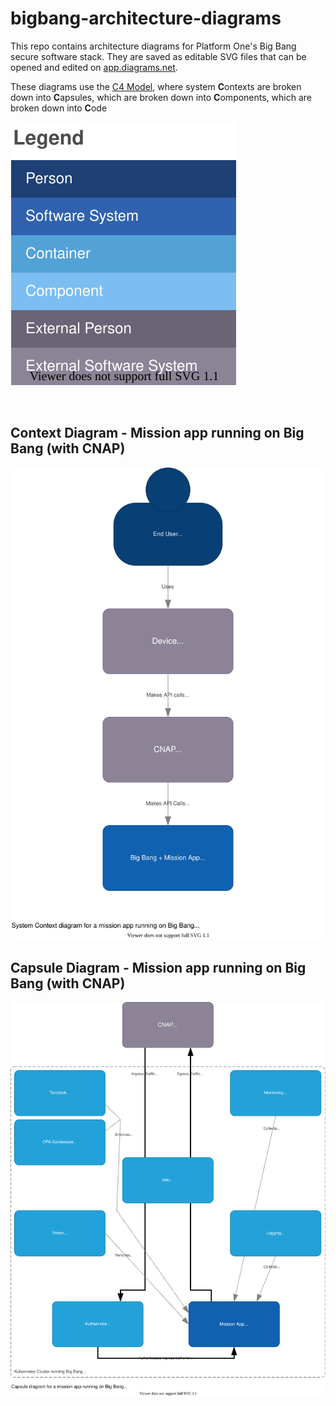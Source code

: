 # bigbang-architecture-diagrams

This repo contains architecture diagrams for Platform One's Big Bang secure software stack. They are saved as editable SVG files that can be opened and edited on [app.diagrams.net](https://app.diagrams.net). 

These diagrams use the [C4 Model](https://c4model.com/), where system **C**ontexts are broken down into **C**apsules, which are broken down into **C**omponents, which are broken down into **C**ode

![C4 Model Legend](legend.drawio.svg)

&nbsp;

## Context Diagram - Mission app running on Big Bang (with CNAP)

![Context Diagram - Mission app running on Big Bang (with CNAP)](context_bb_cnap.drawio.svg)

## Capsule Diagram - Mission app running on Big Bang (with CNAP)

![Capsule Diagram - Mission app running on Big Bang (with CNAP)](capsule_bb_cnap.drawio.svg)
